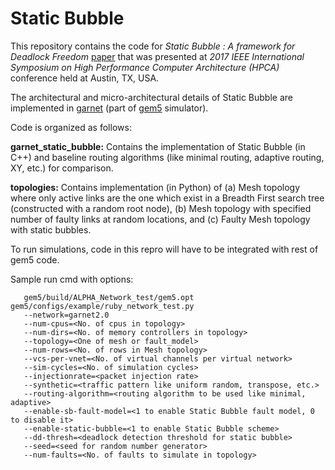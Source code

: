 # Static Bubble

This repository contains the code for *Static Bubble : A framework for Deadlock Freedom*
[paper](https://ieeexplore.ieee.org/abstract/document/7920830) that was presented at *2017 IEEE
International Symposium on High Performance Computer Architecture (HPCA)* conference held at Austin, TX,
USA.

The architectural and micro-architectural details of Static Bubble are implemented in
[garnet](https://www.gem5.org/documentation/general_docs/ruby/garnet-2/) (part of
[gem5](https://www.gem5.org) simulator).

Code is organized as follows:

**garnet_static_bubble:** Contains the implementation of Static Bubble (in C++) and baseline routing
algorithms (like minimal routing, adaptive routing, XY, etc.) for comparison.

**topologies:** Contains implementation (in Python) of (a) Mesh topology where only active links are the
one which exist in a Breadth First search tree (constructed with a random root node),
(b) Mesh topology with specified number of faulty links at random locations, and
(c) Faulty Mesh topology with static bubbles.

To run simulations, code in this repro will have to be integrated with rest of gem5 code.

Sample run cmd with options:

       gem5/build/ALPHA_Network_test/gem5.opt gem5/configs/example/ruby_network_test.py
       --network=garnet2.0
       --num-cpus=<No. of cpus in topology>
       --num-dirs=<No. of memory controllers in topology>
       --topology=<One of mesh or fault_model>
       --num-rows=<No. of rows in Mesh topology>
       --vcs-per-vnet=<No. of virtual channels per virtual network>
       --sim-cycles=<No. of simulation cycles>
       --injectionrate=<packet injection rate>
       --synthetic=<traffic pattern like uniform random, transpose, etc.>
       --routing-algorithm=<routing algorithm to be used like minimal, adaptive>
       --enable-sb-fault-model=<1 to enable Static Bubble fault model, 0 to disable it>
       --enable-static-bubble=<1 to enable Static Bubble scheme>
       --dd-thresh=<deadlock detection threshold for static bubble>
       --seed=<seed for random number generator>
       --num-faults=<No. of faults to simulate in topology>
       